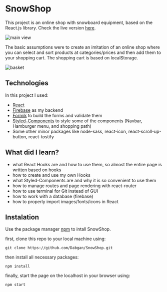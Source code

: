 # SnowShop

This project is an online shop with snowboard equipment, based on the React.js library. Check the live version [here](https://snow-shop.netlify.app).

![main view](https://i.imgur.com/YIF0kwX.png 'main page preview')

The basic assumptions were to create an imitation of an online shop where you can select and sort products at categories/prices and then add them to your shopping cart. The shopping cart is based on localStorage.

![basket](https://i.imgur.com/Mk4JuyZ.png 'shopping cart preview')

## Technologies

In this project I used:

-   [React](https://pl.reactjs.org/)
-   [Firebase](https://firebase.google.com/) as my backend
-   [Formik](https://jaredpalmer.com/formik/) to build the forms and validate them
-   [Styled-Components](https://styled-components.com/) to style some of the components (Navbar, Hamburger menu, and shopping path)
-   Some other minor packages like node-sass, react-icon, react-scroll-up-button, react-tostify

## What did I learn?

-   what React Hooks are and how to use them, so almost the entire page is written based on hooks
-   how to create and use my own Hooks
-   what Styled-Components are and why it is so convenient to use them
-   how to manage routes and page rendering with react-router
-   how to use terminal for Git instead of GUI
-   how to work with a database (firebase)
-   how to properly import images/fonts/icons in React

## Instalation

Use the package manager [npm](https://www.npmjs.com/) to intall SnowShop.

first, clone this repo to your local machine using:

```
git clone https://github.com/Dabgan/SnowShop.git
```

then install all necessary packages:

```
npm install
```

finally, start the page on the localhost in your browser using:

```
npm start
```

